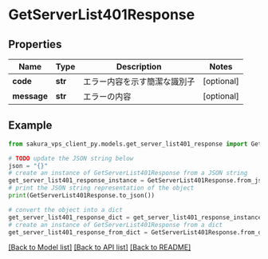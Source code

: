 # GetServerList401Response


## Properties

Name | Type | Description | Notes
------------ | ------------- | ------------- | -------------
**code** | **str** | エラー内容を示す簡潔な識別子 | [optional] 
**message** | **str** | エラーの内容 | [optional] 

## Example

```python
from sakura_vps_client_py.models.get_server_list401_response import GetServerList401Response

# TODO update the JSON string below
json = "{}"
# create an instance of GetServerList401Response from a JSON string
get_server_list401_response_instance = GetServerList401Response.from_json(json)
# print the JSON string representation of the object
print(GetServerList401Response.to_json())

# convert the object into a dict
get_server_list401_response_dict = get_server_list401_response_instance.to_dict()
# create an instance of GetServerList401Response from a dict
get_server_list401_response_from_dict = GetServerList401Response.from_dict(get_server_list401_response_dict)
```
[[Back to Model list]](../README.md#documentation-for-models) [[Back to API list]](../README.md#documentation-for-api-endpoints) [[Back to README]](../README.md)


